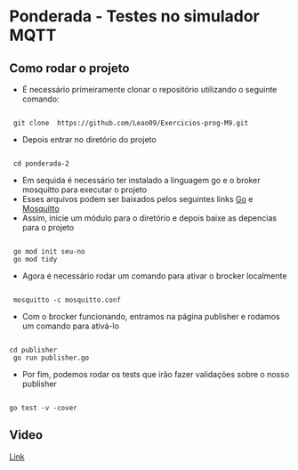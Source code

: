 # Ponderada - Testes no simulador MQTT

## Como rodar o projeto 
- É necessário primeiramente clonar o repositório utilizando o seguinte comando:
<pre><code>
 git clone  https://github.com/Leao09/Exercicios-prog-M9.git
</code></pre>
- Depois entrar no diretório do projeto
<pre><code>
 cd ponderada-2
</code></pre> 
- Em sequida é necessário ter instalado a linguagem  go e o broker mosquitto para executar o projeto
- Esses arquivos podem ser baixados pelos seguintes links [Go](https://go.dev/dl/) e [Mosquitto](https://mosquitto.org/download/)
- Assim, inicie um módulo para o diretório e depois baixe as depencias para o projeto
<pre><code>
 go mod init seu-no
 go mod tidy
</code></pre>
- Agora é necessário rodar um comando para ativar o brocker localmente 
<pre><code>
 mosquitto -c mosquitto.conf 
</code></pre> 
- Com o brocker funcionando, entramos na página publisher e rodamos um comando para ativá-lo
<pre><code>
cd publisher
 go run publisher.go
</code></pre> 
- Por fim, podemos rodar os tests que irão fazer validações sobre o nosso publisher 
<pre><code>
go test -v -cover 
</code></pre> 
## Video 
[Link](https://youtu.be/s7dnlcrvFvc)